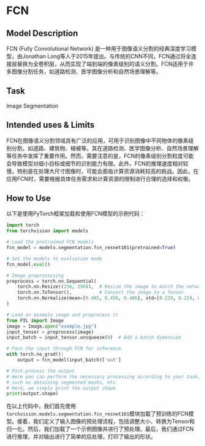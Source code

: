 # FCN

## Model Description

FCN (Fully Convolutional Network) 是一种用于图像语义分割的经典深度学习模型，由Jonathan Long等人于2015年提出。与传统的CNN不同，FCN通过将全连接层替换为全卷积层，从而实现了端到端的像素级别的语义分割。FCN适用于许多图像分割任务，如道路检测、医学图像分析和自然场景理解等。

## Task

Image Segmentation

## Intended uses & Limits

FCN在图像语义分割领域具有广泛的应用，可用于识别图像中不同物体的像素级别分割，如道路、建筑物、植被等。其在道路检测、医学图像分析、自然场景理解等任务中发挥了重要作用。然而，需要注意的是，FCN的像素级别分割粒度可能会导致模型对细小目标或细节的识别能力有限。此外，FCN的推理速度相对较慢，特别是在处理大尺寸图像时，可能会面临计算资源消耗较高的挑战。因此，在应用FCN时，需要根据具体任务需求和计算资源的限制进行合理的选择和权衡。

## How to Use

以下是使用PyTorch框架加载和使用FCN模型的示例代码：

```python
import torch
from torchvision import models

# Load the pretrained FCN models
fcn_model = models.segmentation.fcn_resnet101(pretrained=True)

# Set the models to evaluation mode
fcn_model.eval()

# Image preprocessing
preprocess = torch.nn.Sequential(
    torch.nn.Resize((256, 256)),  # Resize the image to match the network's input size
    torch.nn.ToTensor(),          # Convert the image to a Tensor
    torch.nn.Normalize(mean=[0.485, 0.456, 0.406], std=[0.229, 0.224, 0.225])  # Normalize the image
)

# Load an example image and preprocess it
from PIL import Image
image = Image.open("example.jpg")
input_tensor = preprocess(image)
input_batch = input_tensor.unsqueeze(0)  # Add a batch dimension

# Pass the input through FCN for inference
with torch.no_grad():
    output = fcn_model(input_batch)['out']

# Post-process the output
# Here you can perform the necessary processing according to your task,
# such as obtaining segmented masks, etc.
# Here, we simply print the output shape
print(output.shape)
```

在以上代码中，我们首先使用`torchvision.models.segmentation.fcn_resnet101`模块加载了预训练的FCN模型。接着，我们定义了输入图像的预处理流程，包括调整大小、转换为Tensor和归一化。然后，我们加载了一个示例图像并进行了预处理。最后，我们通过FCN进行推理，并对输出进行了简单的后处理，打印了输出的形状。